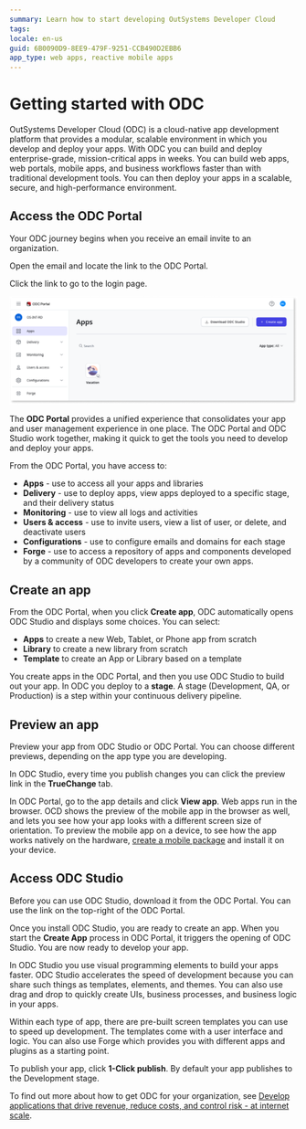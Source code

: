 ```yaml
---
summary: Learn how to start developing OutSystems Developer Cloud
tags:
locale: en-us
guid: 6B0090D9-8EE9-479F-9251-CCB490D2EBB6
app_type: web apps, reactive mobile apps
---
```


# Getting started with ODC

OutSystems Developer Cloud (ODC) is a cloud-native app development platform that provides a modular, scalable environment in which you develop and deploy your apps. With ODC you can build and deploy enterprise-grade, mission-critical apps in weeks. You can build web apps, web portals, mobile apps, and business workflows faster than with traditional development tools. You can then deploy your apps in a scalable, secure, and high-performance environment.

## Access the ODC Portal

Your ODC journey begins when you receive an email invite to an organization.

Open the email and locate the link to the ODC Portal.

Click the link to go to the login page.

![ODC Portal](images/vacation-app-pl.png)

The **ODC Portal** provides a unified experience that consolidates your app and user management experience in one place. The ODC Portal and ODC Studio work together, making it quick to get the tools you need to develop and deploy your apps.

From the ODC Portal, you have access to:

* **Apps** - use to access all your apps and libraries
* **Delivery** - use to deploy apps, view apps deployed to a specific stage, and their delivery status
* **Monitoring** - use to view all logs and activities
* **Users & access** - use to invite users, view a list of user, or delete, and deactivate users
* **Configurations** - use to configure emails and domains for each stage
* **Forge** - use to access a repository of apps and components developed by a community of ODC developers to create your own apps.

## Create an app

From the ODC Portal, when you click **Create app**, ODC automatically opens ODC Studio and displays some choices. You can select:

* **Apps** to create a new Web, Tablet, or Phone app from scratch
* **Library** to create a new library from scratch
* **Template** to create an App or Library based on a template

You create apps in the ODC Portal, and then you use ODC Studio to build out your app. In ODC you deploy to a **stage**. A stage (Development, QA, or Production) is a step within your continuous delivery pipeline.

## Preview an app

Preview your app from ODC Studio or ODC Portal. You can choose different previews, depending on the app type you are developing.

In ODC Studio, every time you publish changes you can click the preview link in the **TrueChange** tab.

In ODC Portal, go to the app details and click **View app**. Web apps run in the browser. OCD shows the preview of the mobile app in the browser as well, and lets you see how your app looks with a different screen size of orientation. To preview the mobile app on a device, to see how the app works natively on the hardware, [create a mobile package](../building-apps/mobile/creating-mobile-package.md) and install it on your device.

## Access ODC Studio

Before you can use ODC Studio, download it from the ODC Portal. You can use the link on the top-right of the ODC Portal.

Once you install ODC Studio, you are ready to create an app. When you start the **Create App** process in ODC Portal, it triggers the opening of ODC Studio. You are now ready to develop your app.

In ODC Studio you use visual programming elements to build your apps faster. ODC Studio accelerates the speed of development because you can share such things as templates, elements, and themes. You can also use drag and drop to quickly create UIs, business processes, and business logic in your apps.

Within each type of app, there are pre-built screen templates you can use to speed up development. The templates come with a user interface and logic. You can also use Forge which provides you with different apps and plugins as a starting point.

To publish your app, click **1-Click publish**. By default your app publishes to the Development stage.

To find out more about how to get ODC for your organization, see [Develop applications that drive revenue, reduce costs, and control risk - at internet scale](https://www.outsystems.com/low-code-platform/developer-cloud/).
